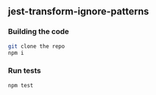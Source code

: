 ## jest-transform-ignore-patterns


### Building the code

```bash
git clone the repo
npm i
```

### Run tests

```bash
npm test
```
